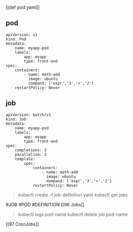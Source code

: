 [[def pod.yaml]]
## pod
```pod
apiVersion: v1
kind: Pod
metadata:
	name: myapp-pod
	labels:
		app: myapp
		type: front-end
spec:
	containers:
		- name: math-add
		  image: ubuntu
		  command: ['expr','3','+','2']
	restartPolicy: Never
```

## job
```job
apiVersion: batch/v1
kind: Job
metadata:
	name: myapp-pod
	labels:
		app: myapp
		type: front-end
spec:
	completions: 3
	parallelism: 3
	template:
		spec:
			containers:
				- name: math-add
				  image: ubuntu
				  dommand: ['expr','3','+','2']
			restartPolicy: Never
```

>kubectl create -f job-definition.yaml
>kubectl get jobs

#JOB
#POD 
#DEFINITION
[[96 Jobs]]

>kubectl logs pod-name
>kubectl delete job pod-name

[[97 CronJobs]]
